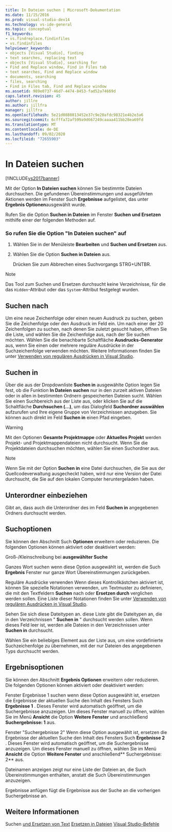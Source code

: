 ```yaml
---
title: In Dateien suchen | Microsoft-Dokumentation
ms.date: 11/15/2016
ms.prod: visual-studio-dev14
ms.technology: vs-ide-general
ms.topic: conceptual
f1_keywords:
- vs.findreplace.findinfiles
- vs.findinfiles
helpviewer_keywords:
- objects [Visual Studio], finding
- text searches, replacing text
- objects [Visual Studio], searching for
- Find and Replace window, Find in Files tab
- text searches, Find and Replace window
- documents, searching
- files, searching
- Find in Files tab, Find and Replace window
ms.assetid: 989e0737-46d7-4474-8453-fad52a74669d
caps.latest.revision: 45
author: jillre
ms.author: jillfra
manager: jillfra
ms.openlocfilehash: 5e21d0880813452e37c9e20afdc98321e4b2e3a6
ms.sourcegitcommit: 6cfffa72af599a9d667249caaaa411bb28ea69fd
ms.translationtype: MT
ms.contentlocale: de-DE
ms.lasthandoff: 09/02/2020
ms.locfileid: "72655903"
---
```

# <a name="find-in-files"></a>In Dateien suchen
[!INCLUDE[vs2017banner](../includes/vs2017banner.md)]

Mit der Option **In Dateien suchen** können Sie bestimmte Dateien durchsuchen. Die gefundenen Übereinstimmungen und ausgeführten Aktionen werden im Fenster Such **Ergebnisse** aufgelistet, das unter **Ergebnis Optionen**ausgewählt wurde.

 Rufen Sie die Option **Suchen in Dateien** im Fenster **Suchen und Ersetzen** mithilfe einer der folgenden Methoden auf.

### <a name="to-display-find-in-files"></a>So rufen Sie die Option "In Dateien suchen" auf

1. Wählen Sie in der Menüleiste **Bearbeiten** und **Suchen und Ersetzen** aus.

2. Wählen Sie die Option **Suchen in Dateien** aus.

   Drücken Sie zum Abbrechen eines Suchvorgangs STRG+UNTBR.

> [!NOTE]
> Das Tool zum Suchen und Ersetzen durchsucht keine Verzeichnisse, für die das `Hidden`-Attribut oder das `System`-Attribut festgelegt wurden.

## <a name="find-what"></a>Suchen nach
 Um eine neue Zeichenfolge oder einen neuen Ausdruck zu suchen, geben Sie die Zeichenfolge oder den Ausdruck im Feld ein. Um nach einer der 20 Zeichenfolgen zu suchen, nach denen Sie zuletzt gesucht haben, öffnen Sie die Liste, und wählen Sie die Zeichenfolge aus, nach der Sie suchen möchten. Wählen Sie die benachbarte Schaltfläche **Ausdrucks-Generator** aus, wenn Sie einen oder mehrere reguläre Ausdrücke in der Suchzeichenfolge verwenden möchten. Weitere Informationen finden Sie unter [Verwenden von regulären Ausdrücken in Visual Studio](../ide/using-regular-expressions-in-visual-studio.md).

## <a name="look-in"></a>Suchen in
 Über die aus der Dropdownliste **Suchen in** ausgewählte Option legen Sie fest, ob die Funktion **In Dateien suchen** nur in den zurzeit aktiven Dateien oder in allen in bestimmten Ordnern gespeicherten Dateien sucht. Wählen Sie einen Suchbereich aus der Liste aus, oder klicken Sie auf die Schaltfläche **Durchsuchen (...)**, um das Dialogfeld **Suchordner auswählen** aufzurufen und Ihre eigene Gruppe von Verzeichnissen anzugeben. Sie können auch direkt im Feld **Suchen in** einen Pfad eingeben.

> [!WARNING]
> Mit den Optionen **Gesamte Projektmappe** oder **Aktuelles Projekt** werden Projekt- und Projektmappendateien nicht durchsucht. Wenn Sie die Projektdateien durchsuchen möchten, wählen Sie einen Suchordner aus.

> [!NOTE]
> Wenn Sie mit der Option **Suchen in** eine Datei durchsuchen, die Sie aus der Quellcodeverwaltung ausgecheckt haben, wird nur eine Version der Datei durchsucht, die Sie auf den lokalen Computer heruntergeladen haben.

## <a name="include-subfolders"></a>Unterordner einbeziehen
 Gibt an, dass auch die Unterordner des im Feld **Suchen in** angegebenen Ordners durchsucht werden.

## <a name="find-options"></a>Suchoptionen
 Sie können den Abschnitt Such **Optionen** erweitern oder reduzieren. Die folgenden Optionen können aktiviert oder deaktiviert werden:

 Groß-/Kleinschreibung bei **ausgewählter Suche**

 Ganzes Wort suchen wenn diese Option ausgewählt ist, werden die Such **Ergebnis** Fenster nur ganze Wort Übereinstimmungen zurückgeben.

 Reguläre Ausdrücke verwenden Wenn dieses Kontrollkästchen aktiviert ist, können Sie spezielle Notationen verwenden, um Textmuster zu definieren, die mit den Textfeldern **Suchen** nach oder **Ersetzen durch** verglichen werden sollen. Eine Liste dieser Notationen finden Sie unter [Verwenden von regulären Ausdrücken in Visual Studio](../ide/using-regular-expressions-in-visual-studio.md).

 Sehen Sie sich diese Dateitypen an. diese Liste gibt die Dateitypen an, die in den Verzeichnissen " **Suchen in** " durchsucht werden sollen. Wenn dieses Feld leer ist, werden alle Dateien in den Verzeichnissen unter **Suchen in** durchsucht.

 Wählen Sie ein beliebiges Element aus der Liste aus, um eine vordefinierte Suchzeichenfolge zu übernehmen, mit der nur Dateien des angegebenen Typs durchsucht werden.

## <a name="result-options"></a>Ergebnisoptionen
 Sie können den Abschnitt **Ergebnis Optionen** erweitern oder reduzieren. Die folgenden Optionen können aktiviert oder deaktiviert werden:

 Fenster Ergebnisse 1 suchen wenn diese Option ausgewählt ist, ersetzen die Ergebnisse der aktuellen Suche den Inhalt des Fensters Such **Ergebnisse 1** . Dieses Fenster wird automatisch geöffnet, um die Suchergebnisse anzuzeigen. Um dieses Fenster manuell zu öffnen, wählen Sie im Menü **Ansicht** die Option **Weitere Fenster** und anschließend **Suchergebnisse: 1** aus.

 Fenster "Suchergebnisse 2" Wenn diese Option ausgewählt ist, ersetzen die Ergebnisse der aktuellen Suche den Inhalt des Fensters Such **Ergebnisse 2** . Dieses Fenster wird automatisch geöffnet, um die Suchergebnisse anzuzeigen. Um dieses Fenster manuell zu öffnen, wählen Sie im Menü **Ansicht** die Option **Weitere Fenster** und anschließend** Suchergebnisse: 2** aus.

 Dateinamen anzeigen zeigt nur eine Liste der Dateien an, die Such Übereinstimmungen enthalten, anstatt die Such Übereinstimmungen anzuzeigen.

 Ergebnisse anfügen fügt die Ergebnisse aus der Suche an die vorherigen Suchergebnisse an.

## <a name="see-also"></a>Weitere Informationen
 Suchen [und Ersetzen von Text](../ide/finding-and-replacing-text.md) [Ersetzen in Dateien](../ide/replace-in-files.md) [Visual Studio-Befehle](../ide/reference/visual-studio-commands.md)
